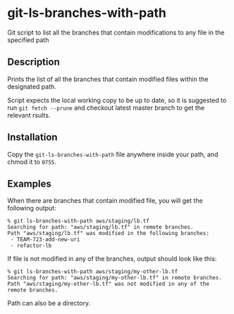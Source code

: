# git-ls-branches-with-path

Git script to list all the branches that contain modifications to any file in
the specified path

## Description

Prints the list of all the branches that contain modified files within the
designated path.

Script expects the local working copy to be up to date, so it is suggested
to run `git fetch --prune` and checkout latest master branch to get the
relevant rsults.

## Installation

Copy the `git-ls-branches-with-path` file anywhere inside your path,
and chmod it to `0755`.

## Examples

When there are branches that contain modified file, you will get the following
output:

```
% git ls-branches-with-path aws/staging/lb.tf
Searching for path: "aws/staging/lb.tf" in remote branches.
Path "aws/staging/lb.tf" was modified in the following branches:
 - TEAM-723-add-new-uri
 - refactor-lb
```

If file is not modified in any of the branches, output should look like this:

```
% git ls-branches-with-path aws/staging/my-other-lb.tf
Searching for path: "aws/staging/my-other-lb.tf" in remote branches.
Path "aws/staging/my-other-lb.tf" was not modified in any of the remote branches.
```

Path can also be a directory.
